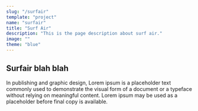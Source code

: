 ```yaml
---
slug: "/surfair"
template: "project"
name: "surfair"
title: "Surf Air"
description: "This is the page description about surf air."
image: ""
theme: "blue"
---
```


## Surfair blah blah

In publishing and graphic design, Lorem ipsum is a placeholder text commonly used to demonstrate the visual form of a document or a typeface without relying on meaningful content. Lorem ipsum may be used as a placeholder before final copy is available.
